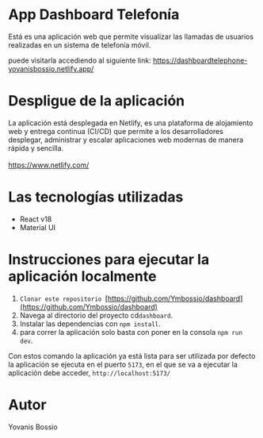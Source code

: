 # App Dashboard Telefonía
Está es una aplicación web que permite visualizar las llamadas de usuarios realizadas en un sistema de telefonía móvil.

puede visitarla accediendo al siguiente link: https://dashboardtelephone-yovanisbossio.netlify.app/


# Despligue de la aplicación
La aplicación está desplegada en Netlify, es una plataforma de alojamiento web y entrega continua (CI/CD) que permite a los desarrolladores desplegar, administrar y escalar aplicaciones web modernas de manera rápida y sencilla. 
<br> <br>
https://www.netlify.com/

# Las tecnologías utilizadas
<ul>
  <li>React v18</li>
  <li>Material UI</li>
</ul>

# Instrucciones para ejecutar la aplicación localmente 

1) `Clonar este repositorio `[https://github.com/Ymbossio/dashboard](https://github.com/Ymbossio/dashboard)
2) Navega al directorio del proyecto cd`dashboard`.
3) Instalar las dependencias con `npm install`.
4) para correr la aplicación solo basta con poner en la consola `npm run dev`.

Con estos comando la aplicación ya está lista para ser utilizada por defecto la aplicación se ejecuta en el puerto `5173`, 
en el que se va a ejecutar la aplicación debe acceder, `http://localhost:5173/`


# Autor
Yovanis Bossio


